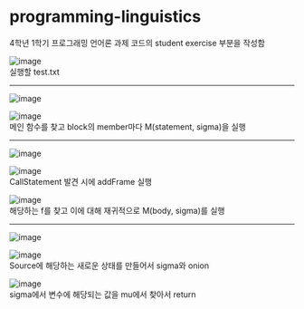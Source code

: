 # programming-linguistics

4학년 1학기 프로그래밍 언어론 과제
코드의 student exercise 부분을 작성함

![image](https://user-images.githubusercontent.com/63775931/94992195-3b80f200-05c3-11eb-8ea5-ff0aab963914.png)  
  실행할 test.txt

-------------------------------------------------------

![image](https://user-images.githubusercontent.com/63775931/94992223-72ef9e80-05c3-11eb-9d46-1d1daf1d31fb.png)  

![image](https://user-images.githubusercontent.com/63775931/94992224-7551f880-05c3-11eb-9679-a4cf16780844.png)  
  메인 함수를 찾고 block의 member마다 M(statement, sigma)을 실행

---------------------------------------------------

![image](https://user-images.githubusercontent.com/63775931/94992234-8569d800-05c3-11eb-8300-d45a5694bea5.png)  

![image](https://user-images.githubusercontent.com/63775931/94992237-88fd5f00-05c3-11eb-9bfa-b6fa805983d5.png)  
  CallStatement 발견 시에 addFrame 실행

![image](https://user-images.githubusercontent.com/63775931/94992238-8ac72280-05c3-11eb-805b-5e6401dfba9e.png)  
  해당하는 f를 찾고 이에 대해 재귀적으로 M(body, sigma)를 실행

-----------------------------------------


![image](https://user-images.githubusercontent.com/63775931/94992254-a8948780-05c3-11eb-9473-f9f1ee80e38a.png)  

![image](https://user-images.githubusercontent.com/63775931/94992256-aa5e4b00-05c3-11eb-891f-e8fb0e10fb19.png)  
  Source에 해당하는 새로운 상태를 만들어서 sigma와 onion

![image](https://user-images.githubusercontent.com/63775931/94992257-ac280e80-05c3-11eb-8e76-f14a136c0ffd.png)  
  sigma에서 변수에 해당되는 값을 mu에서 찾아서 return

